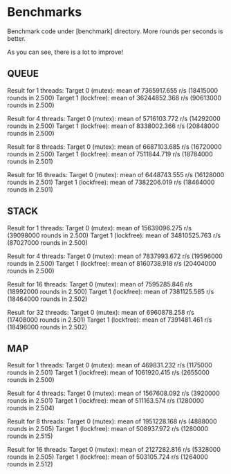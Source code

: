 # Benchmarks
Benchmark code under [benchmark] directory.
More rounds per seconds is better.

As you can see, there is a lot to improve!

## QUEUE
Result for 1 threads:
Target 0 (mutex):
mean of 7365917.655 r/s (18415000 rounds in 2.500)
Target 1 (lockfree):
mean of 36244852.368 r/s (90613000 rounds in 2.500)

Result for 4 threads:
Target 0 (mutex):
mean of 5716103.772 r/s (14292000 rounds in 2.500)
Target 1 (lockfree):
mean of 8338002.366 r/s (20848000 rounds in 2.500)

Result for 8 threads:
Target 0 (mutex):
mean of 6687103.685 r/s (16720000 rounds in 2.500)
Target 1 (lockfree):
mean of 7511844.719 r/s (18784000 rounds in 2.501)

Result for 16 threads:
Target 0 (mutex):
mean of 6448743.555 r/s (16128000 rounds in 2.501)
Target 1 (lockfree):
mean of 7382206.019 r/s (18464000 rounds in 2.501)

## STACK
Result for 1 threads:
Target 0 (mutex):
mean of 15639096.275 r/s (39098000 rounds in 2.500)
Target 1 (lockfree):
mean of 34810525.763 r/s (87027000 rounds in 2.500)

Result for 4 threads:
Target 0 (mutex):
mean of 7837993.672 r/s (19596000 rounds in 2.500)
Target 1 (lockfree):
mean of 8160738.918 r/s (20404000 rounds in 2.500)

Result for 16 threads:
Target 0 (mutex):
mean of 7595285.846 r/s (18992000 rounds in 2.500)
Target 1 (lockfree):
mean of 7381125.585 r/s (18464000 rounds in 2.502)

Result for 32 threads:
Target 0 (mutex):
mean of 6960878.258 r/s (17408000 rounds in 2.501)
Target 1 (lockfree):
mean of 7391481.461 r/s (18496000 rounds in 2.502)

## MAP
Result for 1 threads:
Target 0 (mutex):
mean of 469831.232 r/s (1175000 rounds in 2.501)
Target 1 (lockfree):
mean of 1061920.415 r/s (2655000 rounds in 2.500)

Result for 4 threads:
Target 0 (mutex):
mean of 1567608.092 r/s (3920000 rounds in 2.501)
Target 1 (lockfree):
mean of 511163.574 r/s (1280000 rounds in 2.504)

Result for 8 threads:
Target 0 (mutex):
mean of 1951228.168 r/s (4888000 rounds in 2.505)
Target 1 (lockfree):
mean of 508937.972 r/s (1280000 rounds in 2.515)

Result for 16 threads:
Target 0 (mutex):
mean of 2127282.816 r/s (5328000 rounds in 2.505)
Target 1 (lockfree):
mean of 503105.724 r/s (1264000 rounds in 2.512)
